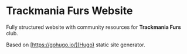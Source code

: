 # Trackmania Furs Website

Fully structured website with community resources for **Trackmania Furs** club.

Based on [https://gohugo.io/](Hugo) static site generator.
